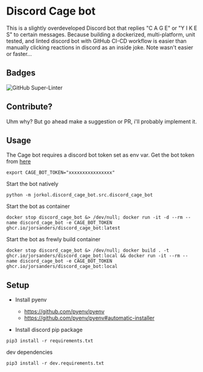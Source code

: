 # Discord Cage bot
This is a slightly overdeveloped Discord bot that replies "C A G E" or "Y I K E S" to certain messages.
Because building a dockerized, multi-platform, unit tested, and linted discord bot with GitHub CI-CD workflow is easier than manually clicking reactions in discord as an inside joke.
Note wasn't easier or faster...

## Badges
![GitHub Super-Linter](https://github.com/JorSanders/discord_cage_bot/workflows/CI%2FCD/badge.svg)

## Contribute?
Uhm why? But go ahead make a suggestion or PR, i'll probably implement it.

## Usage
The Cage bot requires a discord bot token set as env var. Get the bot token from [here](https://discord.com/developers/applications)
```shell
export CAGE_BOT_TOKEN="xxxxxxxxxxxxxxxx"
```

Start the bot natively
```shell
python -m jorkol.discord_cage_bot.src.discord_cage_bot
```

Start the bot as container
```shell
docker stop discord_cage_bot &> /dev/null; docker run -it -d --rm --name discord_cage_bot -e CAGE_BOT_TOKEN ghcr.io/jorsanders/discord_cage_bot:latest
```

Start the bot as frewly build container
```shell
docker stop discord_cage_bot &> /dev/null; docker build . -t ghcr.io/jorsanders/discord_cage_bot:local && docker run -it --rm --name discord_cage_bot -e CAGE_BOT_TOKEN ghcr.io/jorsanders/discord_cage_bot:local
```

## Setup
- Install pyenv
    - https://github.com/pyenv/pyenv
    - https://github.com/pyenv/pyenv#automatic-installer


- Install discord pip package
```shell
pip3 install -r requirements.txt
```
dev dependencies
```shell
pip3 install -r dev.requirements.txt
```
